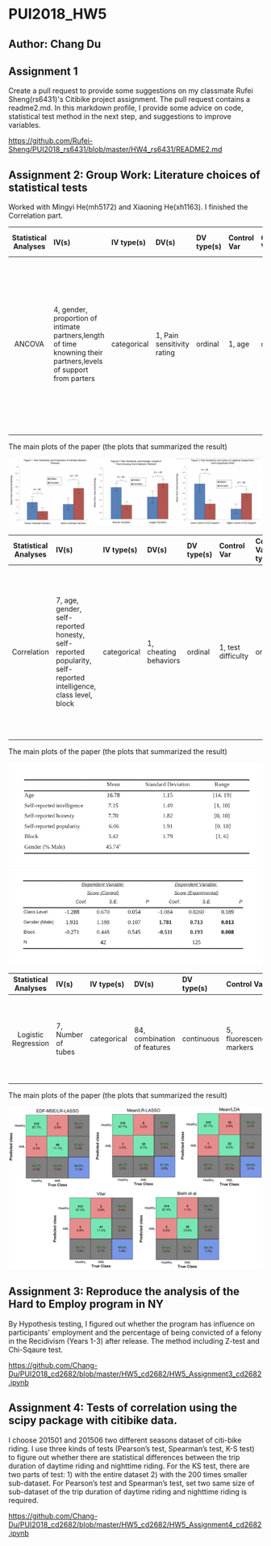 # PUI2018_HW5
## Author: Chang Du

## Assignment 1
Create a pull request to provide some suggestions on my classmate Rufei Sheng(rs6431)'s Citibike project assignment. The pull request contains a readme2.md. In this markdown profile, I provide some advice on code, statistical test method in the next step, and suggestions to improve variables.

https://github.com/Rufei-Sheng/PUI2018_rs6431/blob/master/HW4_rs6431/README2.md

## Assignment 2: Group Work: Literature choices of statistical tests

Worked with Mingyi He(mh5172) and Xiaoning He(xh1163). I finished the Correlation part.

| **Statistical Analyses**  |  **IV(s)**  |  **IV type(s)** |  **DV(s)**  |  **DV type(s)**  |  **Control Var** | **Control Var type**  | **Question to be answered** | **_H0_** | **alpha** | **link to paper**|
|:----------:|:----------|:------------|:-------------|:-------------|:------------|:------------- |:------------------|:----:|:-------:|:-------|
ANCOVA  | 4, gender, proportion of intimate partners,length of time knowning their partners,levels of support from parters  |  categorical  | 1, Pain sensitivity rating| ordinal | 1, age | continuous |   how individuals’ social networks moderate the association between biological sex and experimental pain sensitivity. | Difference between F_pain and M_pain ( when more partners, longer relationship and higher support) = Difference between F_pain and M_pain(when fewer partners, shorter relationship and lower support)  | 0.05 | [Sex Differences in How Social Networks and Relationship Quality Influence Experimental Pain Sensitivity](https://journals.plos.org/plosone/article?id=10.1371/journal.pone.0078663) |
  |||||||||

The main plots of the paper (the plots that summarized the result)

![main plot](Plots.png)

| **Statistical Analyses**  |  **IV(s)**  |  **IV type(s)** |  **DV(s)**  |  **DV type(s)**  |  **Control Var** | **Control Var type**  | **Question to be answered** | **_H0_** | **alpha** | **link to paper**|
|:----------:|:----------|:------------|:-------------|:-------------|:------------|:------------- |:------------------|:----:|:-------:|:-------|
Correlation | 7, age, gender, self-reported honesty, self-reported popularity, self-reported intelligence, class level, block | categorical | 1, cheating behaviors | ordinal | 1, test difficulty | ordinal | How strongly and in what direction are demographics (age, gender), self-perception(self-reported honesty, self-reported popularity, self-reported intelligence), environmental factors(class level, block) related with cheating behavior. | Depends on which IV is tested: take gender for example: (women's score of experimental group/ women's score of control group) > (men's score of experimental group/ men's score of control group) | 0.05 | [Behavioral correlates of cheating: Environmental specificity and reward expectation](https://journals.plos.org/plosone/article?id=10.1371/journal.pone.0186054) |

The main plots of the paper (the plots that summarized the result)

![](https://github.com/Chang-Du/PUI2018_cd2682/blob/master/HW5_cd2682/HW5_2_1.png)
![](https://github.com/Chang-Du/PUI2018_cd2682/blob/master/HW5_cd2682/HW5_2_2.png)

| **Statistical Analyses**  |  **IV(s)**  |  **IV type(s)** |  **DV(s)**  |  **DV type(s)**  |  **Control Var** | **Control Var type**  | **Question to be answered** | **_H0_** | **alpha** | **link to paper**|
|:----------:|:----------|:------------|:-------------|:-------------|:------------|:------------- |:------------------|:----:|:-------:|:-------|
Logistic Regression | 7, Number of tubes | categorical | 84, combination of features | continuous | 5, fluorescence markers | categorical | How flow cytometry measurements from a single patient and gives a confidence score of the patient being AML-positive.| patient being AML-positive | 0.05 | [Leukemia Prediction Using Sparse Logistic Regression](https://journals.plos.org/plosone/article?id=10.1371/journal.pone.0072932)

The main plots of the paper (the plots that summarized the result)

![main plot](https://github.com/Mingyi1995/PUI2018_mh5172/blob/master/HW5_mh5172/logistic.png)

## Assignment 3: Reproduce the analysis of the Hard to Employ program in NY
By Hypothesis testing, I figured out whether the program has influence on participants' employment and the percentage of being convicted of a felony in the Recidivism (Years 1-3) after release. The method including Z-test and Chi-Sqaure test.

https://github.com/Chang-Du/PUI2018_cd2682/blob/master/HW5_cd2682/HW5_Assignment3_cd2682.ipynb

## Assignment 4: Tests of correlation using the scipy package with citibike data.
I choose 201501 and 201506 two different seasons dataset of citi-bike riding.
I use three kinds of tests (Pearson’s test, Spearman’s test, K-S test) to figure out whether there are statistical differences between the trip duration of daytime riding and nighttime riding. For the KS test, there are two parts of test: 1) with the entire dataset 2) with the 200 times smaller sub-dataset. For Pearson’s test and Spearman’s test, set two same size of sub-dataset of the trip duration of daytime riding and nighttime riding is required.

https://github.com/Chang-Du/PUI2018_cd2682/blob/master/HW5_cd2682/HW5_Assignment4_cd2682.ipynb